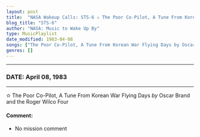 ```yaml
---
layout: post
title:  "NASA Wakeup Calls: STS-6 ✫ The Poor Co-Pilot, A Tune From Korean War Flying Days by Oscar Brand and the Roger Wilco Four ⊹ April 08, 1983"
blog_title: "STS-6"
author: "NASA: Music to Wake Up By"
type: MusicPlaylist
date_modified: 1983-04-08
songs: ["The Poor Co-Pilot, A Tune From Korean War Flying Days by Oscar Brand and the Roger Wilco Four"]
genres: []
---
```


----
### DATE: April 08, 1983
----
✫ The Poor Co-Pilot, A Tune From Korean War Flying Days *by* Oscar Brand and the Roger Wilco Four  

#### Comment:
* No mission comment



<br/>
<center>
	<a target="_blank"
	   href="https://twitter.com/intent/tweet?hashtags=Space,NASA,Playlist,NASAWakeupCalls,SpaceProgram&text=🚀 {{ page.author}}, '{{ page.songs.first }}' {{ page.title }}, {{ site.url }}{{ page.url }}&via=nasawakeupcalls"><i class="fab fa-twitter" title="Tweet this page" alt="Tweet this page" style="font-size: 1.3em;"></i></a>
	&nbsp; 	<i class="fas fa-user-astronaut" style="font-size: 1.5em;"></i> &nbsp;
    <a id="custom_amazon_link"
       type="amzn" search="#"
       category="popular music">
    <i class="fab fa-amazon" style="font-size: 1.3em;"></i></a>
</center>

<!-- Randomly resolve an individual entry from a song array -->
<script src="/assets/javascript/seedrandom.min.js"></script>
<script>
  var wake_me_up = ["The Poor Co-Pilot, A Tune From Korean War Flying Days by Oscar Brand and the Roger Wilco Four"];
  var prng = new Math.seedrandom();
  function randomSong() {
    song = wake_me_up[Math.floor(Math.random() * wake_me_up.length)];
    var amazon_link = document.getElementById("custom_amazon_link");
    amazon_link.setAttribute("search", song);
  }
  window.onload = randomSong();
</script>
